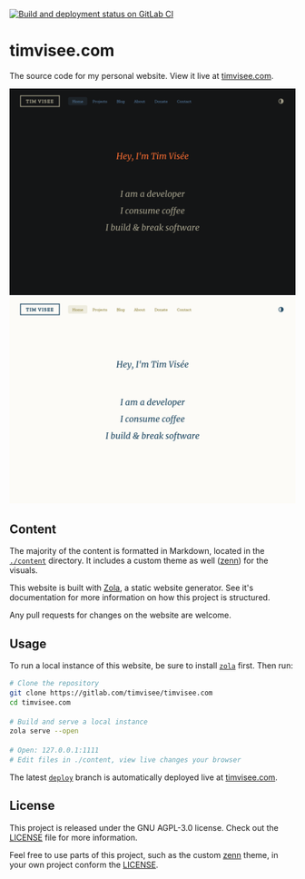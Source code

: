 [![Build and deployment status on GitLab CI][gitlab-ci-master-badge]][gitlab-ci-link]

[gitlab-ci-link]: https://gitlab.com/timvisee/timvisee.com/pipelines
[gitlab-ci-master-badge]: https://gitlab.com/timvisee/timvisee.com/badges/master/pipeline.svg

# timvisee.com
The source code for my personal website.
View it live at [timvisee.com][site].

[![Homepage screenshot dark](./screenshot-dark.png)][site]
[![Homepage screenshot light](./screenshot-light.png)][site]

## Content
The majority of the content is formatted in Markdown, located in the
[`./content`](./content/) directory.
It includes a custom theme as well ([zenn][zenn]) for the visuals.

This website is built with [Zola][zola], a static website generator.
See it's documentation for more information on how this project is structured.

Any pull requests for changes on the website are welcome.

## Usage
To run a local instance of this website, be sure to install [`zola`][zola] first.
Then run:

```bash
# Clone the repository
git clone https://gitlab.com/timvisee/timvisee.com
cd timvisee.com

# Build and serve a local instance
zola serve --open

# Open: 127.0.0.1:1111
# Edit files in ./content, view live changes your browser
```

The latest [`deploy`][branch-deploy] branch is automatically deployed live at [timvisee.com][site].

## License
This project is released under the GNU AGPL-3.0 license.
Check out the [LICENSE][license] file for more information.

Feel free to use parts of this project, such as the custom [zenn][zenn] theme,
in your own project conform the [LICENSE][license].

[site]: https://timvisee.com/
[zola]: https://getzola.org/
[zenn]: ./themes/zenn/
[branch-deploy]: https://gitlab.com/timvisee/timvisee.com/tree/deploy
[license]: ./LICENSE
